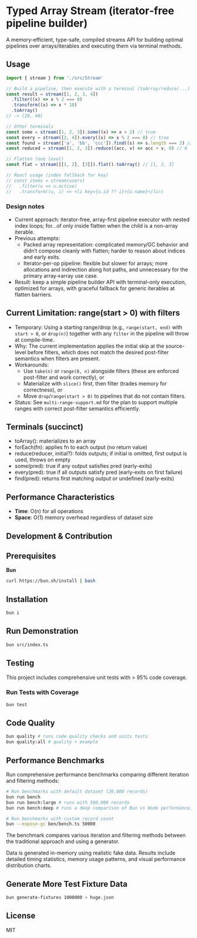 # Typed Array Stream (iterator‑free pipeline builder)

A memory-efficient, type-safe, compiled streams API for building optimal pipelines
over arrays/iterables and executing them via terminal methods.


## Usage

```ts
import { stream } from './src/Stream'

// Build a pipeline, then execute with a terminal (toArray/reduce/...)
const result = stream([1, 2, 3, 4])
  .filter((x) => x % 2 === 0)
  .transform((x) => x * 10)
  .toArray()
// -> [20, 40]

// Other terminals
const some = stream([1, 2, 3]).some((x) => x > 2) // true
const every = stream([2, 4]).every((x) => x % 2 === 0) // true
const found = stream(['a', 'bb', 'ccc']).find((s) => s.length === 2) // 'bb'
const reduced = stream([1, 2, 3]).reduce((acc, v) => acc + v, 0) // 6

// Flatten (one level)
const flat = stream([[1, 2], [3]]).flat().toArray() // [1, 2, 3]

// React usage (index fallback for key)
// const items = stream(users)
//   .filter(u => u.active)
//   .transform((u, i) => <li key={u.id ?? i}>{u.name}</li>)
```

### Design notes

- Current approach: iterator-free, array-first pipeline executor with nested index loops; for...of only inside flatten when the child is a non-array iterable.
- Previous attempts:
  - Packed array representation: complicated memory/GC behavior and didn’t compose cleanly with flatten; harder to reason about indices and early exits.
  - Iterator-per-op pipeline: flexible but slower for arrays; more allocations and indirection along hot paths, and unnecessary for the primary array→array use case.
- Result: keep a simple pipeline builder API with terminal-only execution, optimized for arrays, with graceful fallback for generic iterables at flatten barriers.

## Current Limitation: range(start > 0) with filters

- Temporary: Using a starting range/drop (e.g., `range(start, end)` with `start > 0`, or `drop(n)`) together with any `filter` in the pipeline will throw at compile-time.
- Why: The current implementation applies the initial skip at the source-level before filters, which does not match the desired post-filter semantics when filters are present.
- Workarounds:
  - Use `take(n)` or `range(0, n)` alongside filters (these are enforced post-filter and work correctly), or
  - Materialize with `slice()` first, then filter (trades memory for correctness), or
  - Move `drop`/`range(start > 0)` to pipelines that do not contain filters.
- Status: See `multi-range-support.md` for the plan to support multiple ranges with correct post-filter semantics efficiently.

## Terminals (succinct)

- toArray(): materializes to an array
- forEach(fn): applies fn to each output (no return value)
- reduce(reducer, initial?): folds outputs; if initial is omitted, first output is used, throws on empty
- some(pred): true if any output satisfies pred (early-exits)
- every(pred): true if all outputs satisfy pred (early-exits on first failure)
- find(pred): returns first matching output or undefined (early-exits)


## Performance Characteristics

- **Time**: O(n) for all operations
- **Space**: O(1) memory overhead regardless of dataset size

## Development & Contribution

## Prerequisites

**Bun**

```bash
curl https://bun.sh/install | bash
```

## Installation

```bash
bun i
```

## Run Demonstration

```bash
bun src/index.ts
```

## Testing

This project includes comprehensive unit tests with > 95% code coverage.

### Run Tests with Coverage

```bash
bun test
```

## Code Quality

```bash
bun quality # runs code quality checks and units tests
bun quality:all # quality + example
```

## Performance Benchmarks

Run comprehensive performance benchmarks comparing different iteration and filtering methods:

```bash
# Run benchmarks with default dataset (20,000 records)
bun run bench
bun run bench:large # runs with 500,000 records
bun run bench:deep # runs a deep comparison of Bun vs Node performance, using performance counters, with 200,000 records

# Run benchmarks with custom record count
bun --expose-gc ben/bench.ts 50000
```

The benchmark compares various iteration and filtering methods between the traditional
approach and using a generator.

Data is generated in-memory using realistic fake data.
Results include detailed timing statistics, memory usage patterns, and visual performance distribution charts.

## Generate More Test Fixture Data

```bash
bun generate-fixtures 1000000 > huge.json
```

## License

MIT
